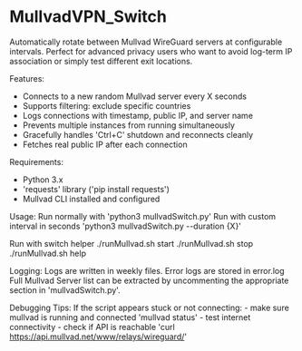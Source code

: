 # MullvadVPN_Switch

Automatically rotate between Mullvad WireGuard servers at configurable intervals.
Perfect for advanced privacy users who want to avoid log-term IP association or simply test different exit locations.

Features:
  - Connects to a new random Mullvad server every X seconds
  - Supports filtering: exclude specific countries
  - Logs connections with timestamp, public IP, and server name
  - Prevents multiple instances from running simultaneously
  - Gracefully handles 'Ctrl+C' shutdown and reconnects cleanly
  - Fetches real public IP after each connection


Requirements:
  - Python 3.x
  - 'requests' library ('pip install requests')
  - Mullvad CLI installed and configured

Usage:
  Run normally with 'python3 mullvadSwitch.py'
  Run with custom interval in seconds 'python3 mullvadSwitch.py --duration {X}'

  Run with switch helper 
    ./runMullvad.sh start
    ./runMullvad.sh stop
    ./runMullvad.sh help



Logging:
  Logs are written in weekly files.
  Error logs are stored in error.log
  Full Mullvad Server list can be extracted by uncommenting the appropriate section in 'mullvadSwitch.py'.


Debugging Tips:
  If the script appears stuck or not connecting:
    - make sure mullvad is running and connected 'mullvad status'
    - test internet connectivity 
    - check if API is reachable 'curl https://api.mullvad.net/www/relays/wireguard/'
    
